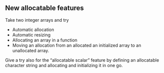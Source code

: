 ## New allocatable features

Take two integer arrays and try
* Automatic allocation
* Automatic resizing
* Allocating an array in a function
* Moving an allocation from an allocated an initialized array to an
  unallocated array.
   
Give a try also for the “allocatable scalar” feature by defining an
allocatable character string and allocating and initializing it in one
go.
